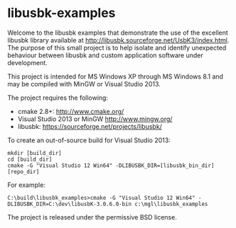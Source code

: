 libusbk-examples
================

Welcome to the libusbk examples that demonstrate the use of the excellent 
libusbk library available at http://libusbk.sourceforge.net/UsbK3/index.html.  
The purpose of this small project is to help isolate and identify unexpected 
behaviour between libusbk and custom application software under development.

This project is intended for MS Windows XP through MS Windows 8.1 and may
be compiled with MinGW or Visual Studio 2013.  

The project requires the following:
* cmake 2.8+: http://www.cmake.org/
* Visual Studio 2013 or MinGW http://www.mingw.org/
* libusbk: https://sourceforge.net/projects/libusbk/

To create an out-of-source build for Visual Studio 2013:

    mkdir [build_dir]
    cd [build_dir]
    cmake -G "Visual Studio 12 Win64" -DLIBUSBK_DIR=[libusbk_bin_dir] [repo_dir]

For example:

    C:\build\libusbk_examples>cmake -G "Visual Studio 12 Win64" -DLIBUSBK_DIR=C:\dev\libusbK-3.0.6.0-bin c:\mgl\libusbk_examples

The project is released under the permissive BSD license.
